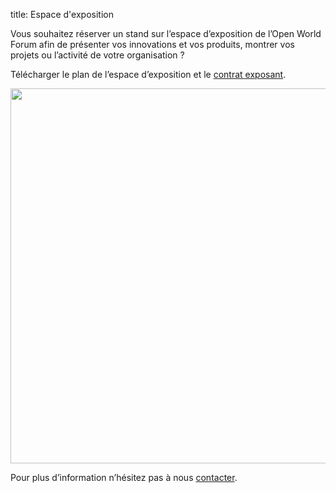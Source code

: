 title: Espace d'exposition

Vous souhaitez réserver un stand sur l’espace d’exposition de l’Open World Forum afin de présenter vos innovations et vos produits, montrer vos projets ou l’activité de votre organisation ?

Télécharger le plan de l’espace d’exposition et le [contrat exposant](/static/Documents/ParticipationContract_OWF2013.pdf).

<a href="/static/Documents/OWF_PlanExpo.pdf" target="blank"><img src="/static/pictures/plan OWF" width="600"></a>

Pour plus d’information n’hésitez pas à nous [contacter][2].

[2]: mailto:participation%40openworldforum.org
